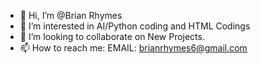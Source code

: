 - 👋 Hi, I’m @Brian Rhymes
- 👀 I’m interested in AI/Python coding and HTML Codings
- 💞️ I’m looking to collaborate on New Projects.
- 📫 How to reach me: EMAIL: brianrhymes6@gmail.com

<!---
lechu-type/lechu-type is a ✨ special ✨ repository because its `README.md` (this file) appears on your GitHub profile.
You can click the Preview link to take a look at your changes.
--->
